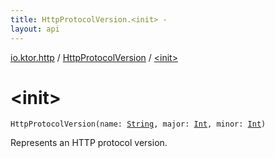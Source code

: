 ```yaml
---
title: HttpProtocolVersion.<init> - 
layout: api
---
```


<div class='api-docs-breadcrumbs'><a href="../index.html">io.ktor.http</a> / <a href="index.html">HttpProtocolVersion</a> / <a href="./-init-.html">&lt;init&gt;</a></div>

# &lt;init&gt;

<div class="signature"><code><span class="identifier">HttpProtocolVersion</span><span class="symbol">(</span><span class="parameterName" id="io.ktor.http.HttpProtocolVersion$<init>(kotlin.String, kotlin.Int, kotlin.Int)/name">name</span><span class="symbol">:</span>&nbsp;<a href="https://kotlinlang.org/api/latest/jvm/stdlib/kotlin/-string/index.html"><span class="identifier">String</span></a><span class="symbol">, </span><span class="parameterName" id="io.ktor.http.HttpProtocolVersion$<init>(kotlin.String, kotlin.Int, kotlin.Int)/major">major</span><span class="symbol">:</span>&nbsp;<a href="https://kotlinlang.org/api/latest/jvm/stdlib/kotlin/-int/index.html"><span class="identifier">Int</span></a><span class="symbol">, </span><span class="parameterName" id="io.ktor.http.HttpProtocolVersion$<init>(kotlin.String, kotlin.Int, kotlin.Int)/minor">minor</span><span class="symbol">:</span>&nbsp;<a href="https://kotlinlang.org/api/latest/jvm/stdlib/kotlin/-int/index.html"><span class="identifier">Int</span></a><span class="symbol">)</span></code></div>

Represents an HTTP protocol version.

